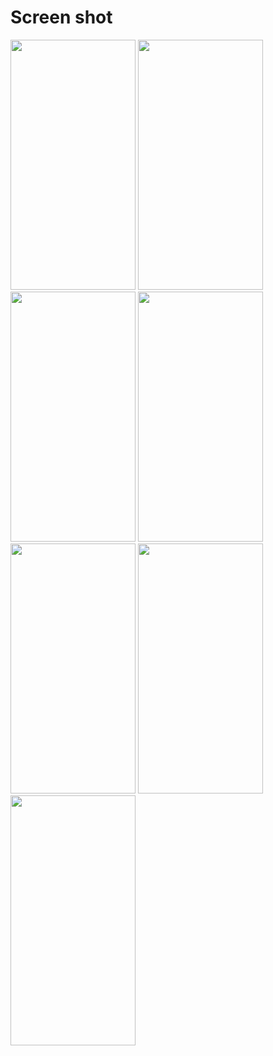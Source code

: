 # Screen shot

<img src = "https://user-images.githubusercontent.com/53982895/187572736-bf1c5cc0-b32a-4c1a-a8b5-233ae18d6a5b.png" width = "200" height = "400"> <img src = "https://user-images.githubusercontent.com/53982895/187572753-1460e69b-51b4-4fd5-8f1e-3e3be3f701ca.png" width = "200" height = "400">
<img src = "https://user-images.githubusercontent.com/53982895/187572679-dd910b34-130c-42b6-83c2-02c9fdf247f3.png" width = "200" height = "400"> <img src = "https://user-images.githubusercontent.com/53982895/187572683-211fefa7-b5d8-4bf9-b00f-2e326f10e5ad.png" width = "200" height = "400">
<img src = "https://user-images.githubusercontent.com/53982895/187572692-b6fb60e1-07fd-420b-a899-4b34f473e272.png" width = "200" height = "400"> <img src = "https://user-images.githubusercontent.com/53982895/187572713-93fbcf06-6adc-426e-89c1-f495570e5a41.png" width = "200" height = "400">
<img src = "https://user-images.githubusercontent.com/53982895/187572722-09bf59f6-7a65-4b09-906f-21801911f5ce.png" width = "200" height = "400">
